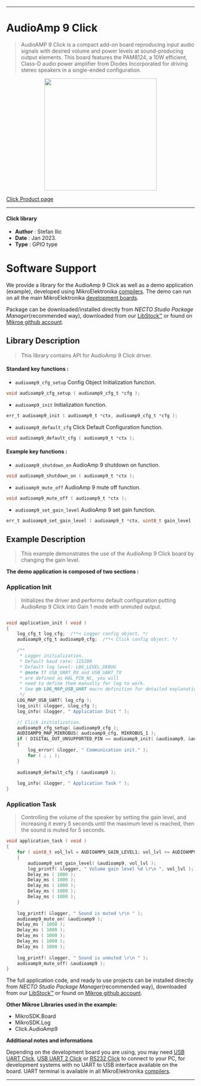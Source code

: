 
---
# AudioAmp 9 Click

> AudioAMP 9 Click is a compact add-on board reproducing input audio signals with desired volume and power levels at sound-producing output elements. This board features the PAM8124, a 10W efficient, Class-D audio power amplifier from Diodes Incorporated for driving stereo speakers in a single-ended configuration. 

<p align="center">
  <img src="https://download.mikroe.com/images/click_for_ide/audioamp9_click.png" height=300px>
</p>

[Click Product page](https://www.mikroe.com/audioamp-9-click)

---


#### Click library

- **Author**        : Stefan Ilic
- **Date**          : Jan 2023.
- **Type**          : GPIO type


# Software Support

We provide a library for the AudioAmp 9 Click
as well as a demo application (example), developed using MikroElektronika
[compilers](https://www.mikroe.com/necto-studio).
The demo can run on all the main MikroElektronika [development boards](https://www.mikroe.com/development-boards).

Package can be downloaded/installed directly from *NECTO Studio Package Manager*(recommended way), downloaded from our [LibStock&trade;](https://libstock.mikroe.com) or found on [Mikroe github account](https://github.com/MikroElektronika/mikrosdk_click_v2/tree/master/clicks).

## Library Description

> This library contains API for AudioAmp 9 Click driver.

#### Standard key functions :

- `audioamp9_cfg_setup` Config Object Initialization function.
```c
void audioamp9_cfg_setup ( audioamp9_cfg_t *cfg );
```

- `audioamp9_init` Initialization function.
```c
err_t audioamp9_init ( audioamp9_t *ctx, audioamp9_cfg_t *cfg );
```

- `audioamp9_default_cfg` Click Default Configuration function.
```c
void audioamp9_default_cfg ( audioamp9_t *ctx );
```

#### Example key functions :

- `audioamp9_shutdown_on` AudioAmp 9 shutdown on function.
```c
void audioamp9_shutdown_on ( audioamp9_t *ctx );
```

- `audioamp9_mute_off` AudioAmp 9 mute off function.
```c
void audioamp9_mute_off ( audioamp9_t *ctx );
```

- `audioamp9_set_gain_level` AudioAmp 9 set gain function.
```c
err_t audioamp9_set_gain_level ( audioamp9_t *ctx, uint8_t gain_level );
```

## Example Description

> This example demonstrates the use of the AudioAmp 9 Click board by 
 changing the gain level.

**The demo application is composed of two sections :**

### Application Init

> Initializes the driver and performs default configuration putting AudioAmp 9 Click 
 into Gain 1 mode with unmuted output.

```c

void application_init ( void ) 
{
    log_cfg_t log_cfg;  /**< Logger config object. */
    audioamp9_cfg_t audioamp9_cfg;  /**< Click config object. */

    /** 
     * Logger initialization.
     * Default baud rate: 115200
     * Default log level: LOG_LEVEL_DEBUG
     * @note If USB_UART_RX and USB_UART_TX 
     * are defined as HAL_PIN_NC, you will 
     * need to define them manually for log to work. 
     * See @b LOG_MAP_USB_UART macro definition for detailed explanation.
     */
    LOG_MAP_USB_UART( log_cfg );
    log_init( &logger, &log_cfg );
    log_info( &logger, " Application Init " );

    // Click initialization.
    audioamp9_cfg_setup( &audioamp9_cfg );
    AUDIOAMP9_MAP_MIKROBUS( audioamp9_cfg, MIKROBUS_1 );
    if ( DIGITAL_OUT_UNSUPPORTED_PIN == audioamp9_init( &audioamp9, &audioamp9_cfg ) ) 
    {
        log_error( &logger, " Communication init." );
        for ( ; ; );
    }
    
    audioamp9_default_cfg ( &audioamp9 );
    
    log_info( &logger, " Application Task " );
}

```

### Application Task

> Controlling the volume of the speaker by setting the gain level, and increasing it 
 every 5 seconds until the maximum level is reached, then the sound is muted for 5 seconds.

```c
void application_task ( void ) 
{
    for ( uint8_t vol_lvl = AUDIOAMP9_GAIN_LEVEL1; vol_lvl <= AUDIOAMP9_GAIN_LEVEL4; vol_lvl++ )
    {
        audioamp9_set_gain_level( &audioamp9, vol_lvl );
        log_printf( &logger, " Volume gain level %d \r\n ", vol_lvl );
        Delay_ms ( 1000 );
        Delay_ms ( 1000 );
        Delay_ms ( 1000 );
        Delay_ms ( 1000 );
        Delay_ms ( 1000 );
    }
    
    log_printf( &logger, " Sound is muted \r\n " );
    audioamp9_mute_on( &audioamp9 );
    Delay_ms ( 1000 );
    Delay_ms ( 1000 );
    Delay_ms ( 1000 );
    Delay_ms ( 1000 );
    Delay_ms ( 1000 );
    
    log_printf( &logger, " Sound is unmuted \r\n " );
    audioamp9_mute_off( &audioamp9 );
}
```


The full application code, and ready to use projects can be installed directly from *NECTO Studio Package Manager*(recommended way), downloaded from our [LibStock&trade;](https://libstock.mikroe.com) or found on [Mikroe github account](https://github.com/MikroElektronika/mikrosdk_click_v2/tree/master/clicks).

**Other Mikroe Libraries used in the example:**

- MikroSDK.Board
- MikroSDK.Log
- Click.AudioAmp9

**Additional notes and informations**

Depending on the development board you are using, you may need
[USB UART Click](https://www.mikroe.com/usb-uart-click),
[USB UART 2 Click](https://www.mikroe.com/usb-uart-2-click) or
[RS232 Click](https://www.mikroe.com/rs232-click) to connect to your PC, for
development systems with no UART to USB interface available on the board. UART
terminal is available in all MikroElektronika
[compilers](https://shop.mikroe.com/compilers).

---
